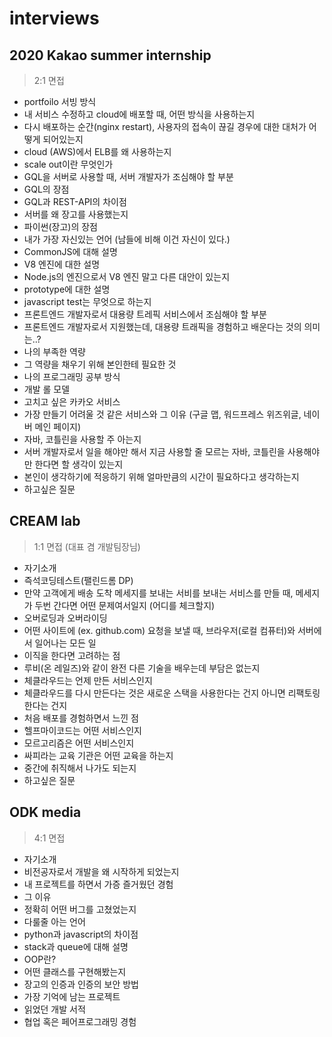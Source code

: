 # interviews

## 2020 Kakao summer internship
> 2:1 면접
- portfoilo 서빙 방식
- 내 서비스 수정하고 cloud에 배포할 때, 어떤 방식을 사용하는지
- 다시 배포하는 순간(nginx restart), 사용자의 접속이 끊길 경우에 대한 대처가 어떻게 되어있는지
- cloud (AWS)에서 ELB를 왜 사용하는지
- scale out이란 무엇인가
- GQL을 서버로 사용할 때, 서버 개발자가 조심해야 할 부분
- GQL의 장점
- GQL과 REST-API의 차이점
- 서버를 왜 장고를 사용했는지
- 파이썬(장고)의 장점
- 내가 가장 자신있는 언어 (남들에 비해 이건 자신이 있다.)
- CommonJS에 대해 설명
- V8 엔진에 대한 설명
- Node.js의 엔진으로서 V8 엔진 말고 다른 대안이 있는지
- prototype에 대한 설명
- javascript test는 무엇으로 하는지
- 프론트엔드 개발자로서 대용량 트레픽 서비스에서 조심해야 할 부분
- 프론트엔드 개발자로서 지원했는데, 대용량 트래픽을 경험하고 배운다는 것의 의미는..?
- 나의 부족한 역량
- 그 역량을 채우기 위해 본인한테 필요한 것
- 나의 프로그래밍 공부 방식
- 개발 롤 모델
- 고치고 싶은 카카오 서비스
- 가장 만들기 어려울 것 같은 서비스와 그 이유 (구글 맵, 워드프레스 위즈위글, 네이버 메인 페이지)
- 자바, 코틀린을 사용할 주 아는지
- 서버 개발자로서 일을 해야만 해서 지금 사용할 줄 모르는 자바, 코틀린을 사용해야만 한다면 할 생각이 있는지
- 본인이 생각하기에 적응하기 위해 얼마만큼의 시간이 필요하다고 생각하는지
- 하고싶은 질문


## CREAM lab
> 1:1 면접 (대표 겸 개발팀장님)
- 자기소개
- 즉석코딩테스트(팰린드롬 DP)
- 만약 고객에게 배송 도착 메세지를 보내는 서비를 보내는 서비스를 만들 때, 메세지가 두번 간다면 어떤 문제여서일지 (어디를 체크할지)
- 오버로딩과 오버라이딩
- 어떤 사이트에 (ex. github.com) 요청을 보낼 때, 브라우저(로컬 컴퓨터)와 서버에서 일어나는 모든 일
- 이직을 한다면 고려하는 점
- 루비(온 레일즈)와 같이 완전 다른 기술을 배우는데 부담은 없는지
- 체클라우드는 언제 만든 서비스인지
- 체클라우드를 다시 만든다는 것은 새로운 스택을 사용한다는 건지 아니면 리팩토링한다는 건지
- 처음 배포를 경험하면서 느낀 점
- 헬프마이코드는 어떤 서비스인지
- 모르고리즘은 어떤 서비스인지
- 싸피라는 교육 기관은 어떤 교육을 하는지
- 중간에 취직해서 나가도 되는지
- 하고싶은 질문


## ODK media
> 4:1 면접
- 자기소개
- 비전공자로서 개발을 왜 시작하게 되었는지
- 내 프로젝트를 하면서 가증 즐거웠던 경험
- 그 이유
- 정확히 어떤 버그를 고쳤었는지
- 다룰줄 아는 언어
- python과 javascript의 차이점
- stack과 queue에 대해 설명
- OOP란?
- 어떤 클래스를 구현해봤는지
- 장고의 인증과 인증의 보안 방법
- 가장 기억에 남는 프로젝트
- 읽었던 개발 서적
- 협업 혹은 페어프로그래밍 경험

